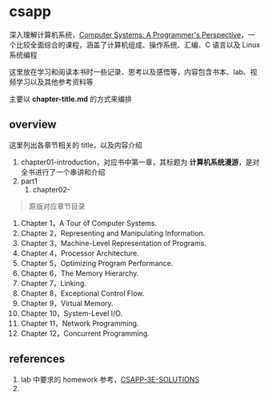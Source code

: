 # csapp

深入理解计算机系统，[Computer Systems: A Programmer's Perspective](https://csapp.cs.cmu.edu/)，一个比较全面综合的课程，涵盖了计算机组成、操作系统、汇编、C 语言以及 Linux 系统编程

这里放在学习和阅读本书时一些记录、思考以及感悟等，内容包含书本、lab、视频学习以及其他参考资料等

主要以 **chapter-title.md** 的方式来编排

## overview

这里列出各章节相关的 title，以及内容介绍

1.   chapter01-introduction，对应书中第一章，其标题为 **计算机系统漫游**，是对全书进行了一个串讲和介绍
2.   part1
     1.   chapter02-



>   原版对应章节目录

1.   Chapter 1，A Tour of Computer Systems.
2.   Chapter 2，Representing and Manipulating Information.
3.   Chapter 3，Machine-Level Representation of Programs.
4.   Chapter 4，Processor Architecture.
5.   Chapter 5，Optimizing Program Performance.
6.   Chapter 6，The Memory Hierarchy.
7.   Chapter 7，Linking.
8.   Chapter 8，Exceptional Control Flow.
9.   Chapter 9，Virtual Memory.
10.   Chapter 10，System-Level I/O.
11.   Chapter 11，Network Programming.
12.   Chapter 12，Concurrent Programming.

## references

1.   lab 中要求的 homework 参考，[CSAPP-3E-SOLUTIONS](https://dreamanddead.github.io/CSAPP-3e-Solutions/)
2.   